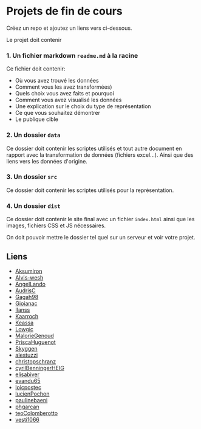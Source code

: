 # Projets de fin de cours

Créez un repo et ajoutez un liens vers ci-dessous.

Le projet doit contenir

### 1. Un fichier markdown `readme.md` à la racine

Ce fichier doit contenir:

- Où vous avez trouvé les données
- Comment vous les avez transformées)
- Quels choix vous avez faits et pourquoi
- Comment vous avez visualisé les données
- Une explication sur le choix du type de représentation
- Ce que vous souhaitez démontrer
- Le publique cible

### 2. Un dossier `data`

Ce dossier doit contenir les scriptes utilisés et tout autre document en rapport avec la transformation de données (fichiers excel...). Ainsi que des liens vers les données d'origine.

### 3. Un dossier `src`

Ce dossier doit contenir les scriptes utilisés pour la représentation.

### 4. Un dossier `dist`

Ce dossier doit contenir le site final avec un fichier `index.html` ainsi que les images, fichiers CSS et JS nécessaires.

On doit pouvoir mettre le dossier tel quel sur un serveur et voir votre projet.

## Liens

* [Aksumiron]()
* [Alvis-wesh]()
* [AngelLando]()
* [AudrisC](https://github.com/AudrisC/Projet_VisDon)
* [Gagah98](https://github.com/Gagah98/datavis-project)
* [Gioianac](https://github.com/Gioianac/projet_visualDon)
* [Ilanss](https://github.com/Ilanss/Projet-DataVis)
* [Kaarroch](https://github.com/Kaarroch/VisualDon-Examen)
* [Keassa]()
* [Lowgic]()
* [MalorieGenoud](https://github.com/MalorieGenoud/Projet_VisualDon)
* [PriscaHuguenot](https://github.com/MalorieGenoud/Projet_VisualDon)
* [Skyggen](https://github.com/Skyggen/ProjetDataVis)
* [alestuzzi](https://github.com/alestuzzi/projet_visDon)
* [christopschranz]()
* [cyrilBenningerHEIG]()
* [elisabiver]()
* [evandu65]()
* [loicpostec]()
* [lucienPochon]()
* [paulinebaeni]()
* [phgarcan](https://github.com/phgarcan/random-eat)
* [teoColomberotto]()
* [vesti1066](https://github.com/vesti1066/projet_visualdon)
